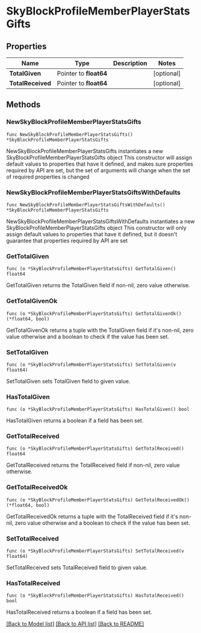 # SkyBlockProfileMemberPlayerStatsGifts

## Properties

Name | Type | Description | Notes
------------ | ------------- | ------------- | -------------
**TotalGiven** | Pointer to **float64** |  | [optional] 
**TotalReceived** | Pointer to **float64** |  | [optional] 

## Methods

### NewSkyBlockProfileMemberPlayerStatsGifts

`func NewSkyBlockProfileMemberPlayerStatsGifts() *SkyBlockProfileMemberPlayerStatsGifts`

NewSkyBlockProfileMemberPlayerStatsGifts instantiates a new SkyBlockProfileMemberPlayerStatsGifts object
This constructor will assign default values to properties that have it defined,
and makes sure properties required by API are set, but the set of arguments
will change when the set of required properties is changed

### NewSkyBlockProfileMemberPlayerStatsGiftsWithDefaults

`func NewSkyBlockProfileMemberPlayerStatsGiftsWithDefaults() *SkyBlockProfileMemberPlayerStatsGifts`

NewSkyBlockProfileMemberPlayerStatsGiftsWithDefaults instantiates a new SkyBlockProfileMemberPlayerStatsGifts object
This constructor will only assign default values to properties that have it defined,
but it doesn't guarantee that properties required by API are set

### GetTotalGiven

`func (o *SkyBlockProfileMemberPlayerStatsGifts) GetTotalGiven() float64`

GetTotalGiven returns the TotalGiven field if non-nil, zero value otherwise.

### GetTotalGivenOk

`func (o *SkyBlockProfileMemberPlayerStatsGifts) GetTotalGivenOk() (*float64, bool)`

GetTotalGivenOk returns a tuple with the TotalGiven field if it's non-nil, zero value otherwise
and a boolean to check if the value has been set.

### SetTotalGiven

`func (o *SkyBlockProfileMemberPlayerStatsGifts) SetTotalGiven(v float64)`

SetTotalGiven sets TotalGiven field to given value.

### HasTotalGiven

`func (o *SkyBlockProfileMemberPlayerStatsGifts) HasTotalGiven() bool`

HasTotalGiven returns a boolean if a field has been set.

### GetTotalReceived

`func (o *SkyBlockProfileMemberPlayerStatsGifts) GetTotalReceived() float64`

GetTotalReceived returns the TotalReceived field if non-nil, zero value otherwise.

### GetTotalReceivedOk

`func (o *SkyBlockProfileMemberPlayerStatsGifts) GetTotalReceivedOk() (*float64, bool)`

GetTotalReceivedOk returns a tuple with the TotalReceived field if it's non-nil, zero value otherwise
and a boolean to check if the value has been set.

### SetTotalReceived

`func (o *SkyBlockProfileMemberPlayerStatsGifts) SetTotalReceived(v float64)`

SetTotalReceived sets TotalReceived field to given value.

### HasTotalReceived

`func (o *SkyBlockProfileMemberPlayerStatsGifts) HasTotalReceived() bool`

HasTotalReceived returns a boolean if a field has been set.


[[Back to Model list]](../README.md#documentation-for-models) [[Back to API list]](../README.md#documentation-for-api-endpoints) [[Back to README]](../README.md)


